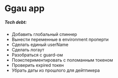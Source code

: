 # Ggau app
##### Tech debt:

 - Добавить глобальный спиннер
 - Вынести переменные в environment проперти
 - Сделать единый userName
 - Сделать логаут
 - Разобраться с guard-ом
 - Поэкспериментировать с поломанным токеном
 - Проверить expired токен
 - Убрать даты из прошлого для дейтпикера